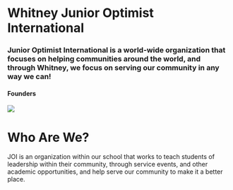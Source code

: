 <!DOCTYPE html>
<h1>Whitney Junior Optimist International</h1>
<h3>Junior Optimist International is a world-wide organization that focuses on helping communities around the world, and through Whitney, we focus on serving our community in any way we can!
</h3>
<h4> Founders</h4>
<img src="file:///C:/Users/ekene/Downloads/Pics%20for%20JOI%20website.jpg">
<body>
  <div>
    <h1>Who Are We?</h1> 
     <p>JOI is an organization within our school that works to teach students of leadership within their community, through service events, and other academic opportunities, and help serve our community to make it a better place.</p>
  </div>
</body>
